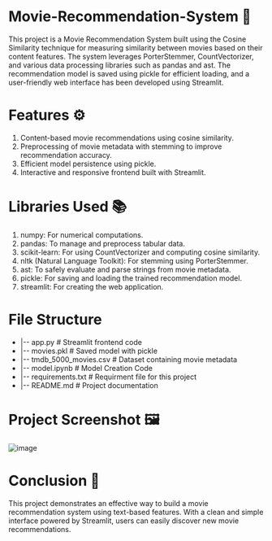 # Movie-Recommendation-System 🎥
This project is a Movie Recommendation System built using the Cosine Similarity technique for measuring similarity between movies based on their content features. The system leverages PorterStemmer, CountVectorizer, and various data processing libraries such as pandas and ast. The recommendation model is saved using pickle for efficient loading, and a user-friendly web interface has been developed using Streamlit.

# Features ⚙️
1. Content-based movie recommendations using cosine similarity.
2. Preprocessing of movie metadata with stemming to improve recommendation accuracy.
3. Efficient model persistence using pickle.
4. Interactive and responsive frontend built with Streamlit.

# Libraries Used 📚
1. numpy: For numerical computations.
2. pandas: To manage and preprocess tabular data.
3. scikit-learn: For using CountVectorizer and computing cosine similarity.
4. nltk (Natural Language Toolkit): For stemming using PorterStemmer.
5. ast: To safely evaluate and parse strings from movie metadata.
6. pickle: For saving and loading the trained recommendation model.
7. streamlit: For creating the web application.

# File Structure
- |-- app.py                     # Streamlit frontend code
- |-- movies.pkl                 # Saved model with pickle
- |-- tmdb_5000_movies.csv       # Dataset containing movie metadata
- |-- model.ipynb                # Model Creation Code
- |-- requirements.txt           # Requirment file for this project
- |-- README.md                  # Project documentation

# Project Screenshot 🖼️
![image](https://github.com/user-attachments/assets/b418f727-2a90-482f-8950-8e16363d4fc1)

# Conclusion 🏁
This project demonstrates an effective way to build a movie recommendation system using text-based features. With a clean and simple interface powered by Streamlit, users can easily discover new movie recommendations.
